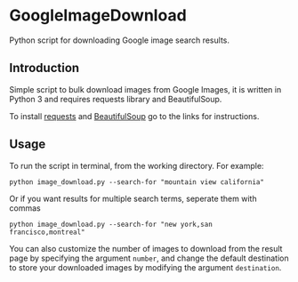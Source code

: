 # GoogleImageDownload
Python script for downloading Google image search results.

## Introduction
Simple script to bulk download images from Google Images, it is written in Python 3 and requires requests library and BeautifulSoup.

To install [requests](http://docs.python-requests.org/en/master/user/install/#install) and [BeautifulSoup](https://www.crummy.com/software/BeautifulSoup/bs4/doc/#installing-beautiful-soup) go to the links for instructions.

## Usage
To run the script in terminal, from the working directory.
For example:
```commandline
python image_download.py --search-for "mountain view california"
```
Or if you want results for multiple search terms, seperate them with commas
```commandline
python image_download.py --search-for "new york,san francisco,montreal"
```
You can also customize the number of images to download from the result page by specifying the argument `number`, and change the default destination to store your downloaded images by modifying the argument `destination`.
